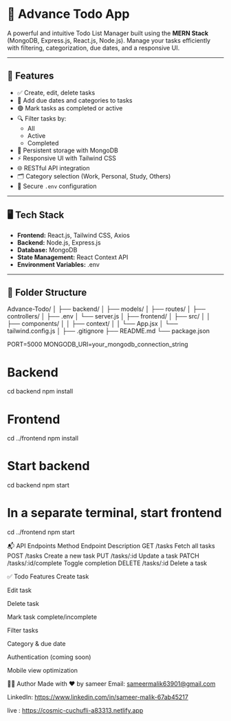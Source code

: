 # 📝 Advance Todo App

A powerful and intuitive Todo List Manager built using the **MERN Stack** (MongoDB, Express.js, React.js, Node.js). Manage your tasks efficiently with filtering, categorization, due dates, and a responsive UI.

---

## 🚀 Features

- ✅ Create, edit, delete tasks  
- 📅 Add due dates and categories to tasks  
- 🟢 Mark tasks as completed or active  
- 🔍 Filter tasks by:
  - All
  - Active
  - Completed  
- 🧠 Persistent storage with MongoDB  
- ⚡ Responsive UI with Tailwind CSS  
- 🌐 RESTful API integration  
- 🗂️ Category selection (Work, Personal, Study, Others)  
- 🔐 Secure `.env` configuration  

---

## 🖥️ Tech Stack

- **Frontend:** React.js, Tailwind CSS, Axios  
- **Backend:** Node.js, Express.js  
- **Database:** MongoDB  
- **State Management:** React Context API  
- **Environment Variables:** .env  
---

## 📂 Folder Structure
Advance-Todo/ │ ├── backend/ │ ├── models/ │ ├── routes/ │ ├── controllers/ │ ├── .env │ └── server.js │
├── frontend/ │ ├── src/ │ │ ├── components/ │ │ ├── context/ │ │ └── App.jsx │ └── tailwind.config.js │ 
├── .gitignore ├── README.md └── package.json


PORT=5000
MONGODB_URI=your_mongodb_connection_string


# Backend
cd backend
npm install

# Frontend
cd ../frontend
npm install

# Start backend
cd backend
npm start

# In a separate terminal, start frontend
cd ../frontend
npm start

📬 API Endpoints
Method	Endpoint	Description
GET	/tasks	Fetch all tasks
POST	/tasks	Create a new task
PUT	/tasks/:id	Update a task
PATCH	/tasks/:id/complete	Toggle completion
DELETE	/tasks/:id	Delete a task


✅ Todo Features
 Create task

 Edit task

 Delete task

 Mark task complete/incomplete

 Filter tasks

 Category & due date

 Authentication (coming soon)

 Mobile view optimization

🧑‍💻 Author
Made with ❤️ by sameer
Email: sameermalik63901@gmail.com

LinkedIn: https://www.linkedin.com/in/sameer-malik-67ab45217

live : https://cosmic-cuchufli-a83313.netlify.app
